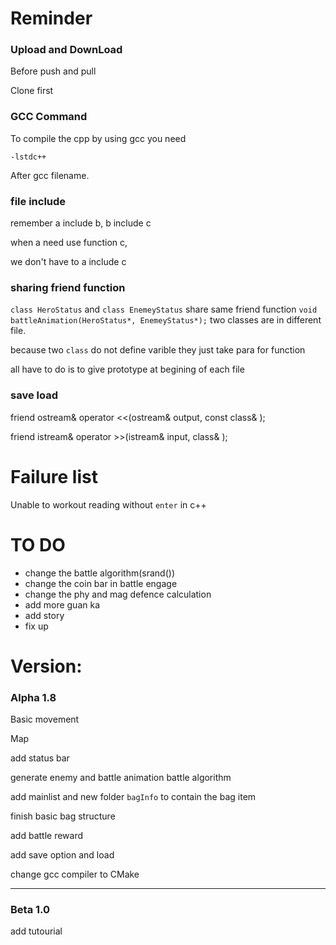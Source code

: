 # Reminder
### Upload and DownLoad
Before push and pull 

Clone first

### GCC Command
To compile the cpp by using gcc you need
```
-lstdc++
```
After gcc filename.

### file include
remember a include b, b include c

when a need use function c,

we don't have to a include c 

### sharing friend function

`class HeroStatus` and `class EnemeyStatus` share same friend function `void battleAnimation(HeroStatus*, EnemeyStatus*);` two classes are in different file.

because two `class` do not define varible they just take para for function

all have to do is to give prototype at begining of each file 

### save load

friend ostream& operator <<(ostream& output, const class& );

friend istream& operator >>(istream& input, class& );



# Failure list
Unable to workout reading without `enter` in c++


# TO DO
 - change the battle algorithm(srand())
 - change the coin bar in  battle engage
 - change the phy and mag defence calculation
 - add more guan ka
 - add story
 - fix up


# Version:
### Alpha 1.8
Basic movement

Map

add status bar

generate enemy and battle animation battle algorithm

add mainlist and new folder `bagInfo` to contain the bag item

finish basic bag structure

add battle reward

add save option and load

change gcc compiler to CMake

---

### Beta 1.0

add tutourial
